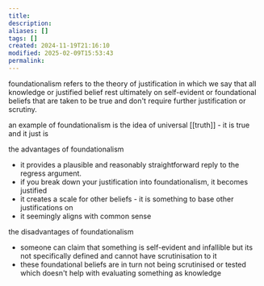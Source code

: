 ```yaml
---
title: 
description: 
aliases: []
tags: []
created: 2024-11-19T21:16:10
modified: 2025-02-09T15:53:43
permalink:
---
```


foundationalism refers to the theory of justification in which we say that all knowledge or justified belief rest ultimately on self-evident or foundational beliefs that are taken to be true and don't require further justification or scrutiny.

an example of foundationalism is the idea of universal [[truth]] - it is true and it just is

the advantages of foundationalism
- it provides a plausible and reasonably straightforward reply to the regress argument.
- if you break down your justification into foundationalism, it becomes justified
- it creates a scale for other beliefs - it is something to base other justifications on
- it seemingly aligns with common sense

the disadvantages of foundationalism
- someone can claim that something is self-evident and infallible but its not specifically defined and cannot have scrutinisation to it
- these foundational beliefs are in turn not being scrutinised or tested which doesn't help with evaluating something as knowledge
